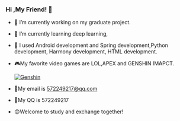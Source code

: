 ### Hi ,My Friend! 👋

<!--
**xrn1997/xrn1997** is a ✨ _special_ ✨ repository because its `README.md` (this file) appears on your GitHub profile.

-->

- :ant: I’m currently working on my graduate project.

- :seedling: I’m currently learning deep learning,

- :muscle: I used Android development and Spring development,Python development, Harmony development, HTML development.

- :video_game:My favorite video games are LOL,APEX and GENSHIN IMAPCT.

  <a href="https://genshin-card.himiku.com/"><img align="" alt="Genshin" src="https://genshin-card.himiku.com/detail/9-13,15-42,44-59/81191469.png"/></a>

- :email:My email is 572249217@qq.com

- :eyes:My QQ is 572249217

- :blush:Welcome to study and exchange together!
